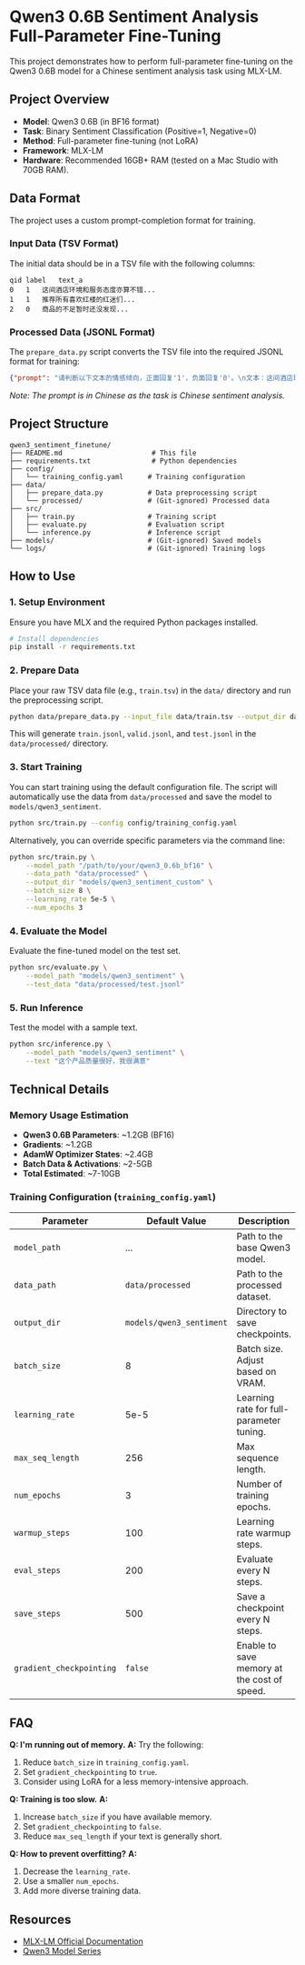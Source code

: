 # Qwen3 0.6B Sentiment Analysis Full-Parameter Fine-Tuning

This project demonstrates how to perform full-parameter fine-tuning on the Qwen3 0.6B model for a Chinese sentiment analysis task using MLX-LM.

## Project Overview

- **Model**: Qwen3 0.6B (in BF16 format)
- **Task**: Binary Sentiment Classification (Positive=1, Negative=0)
- **Method**: Full-parameter fine-tuning (not LoRA)
- **Framework**: MLX-LM
- **Hardware**: Recommended 16GB+ RAM (tested on a Mac Studio with 70GB RAM).

## Data Format

The project uses a custom prompt-completion format for training.

### Input Data (TSV Format)
The initial data should be in a TSV file with the following columns:
```
qid	label	text_a
0	1	这间酒店环境和服务态度亦算不错...
1	1	推荐所有喜欢红楼的红迷们...
2	0	商品的不足暂时还没发现...
```

### Processed Data (JSONL Format)
The `prepare_data.py` script converts the TSV file into the required JSONL format for training:
```json
{"prompt": "请判断以下文本的情感倾向，正面回复'1'，负面回复'0'。\n文本：这间酒店环境和服务态度亦算不错...\n情感：", "completion": "1"}
```
*Note: The prompt is in Chinese as the task is Chinese sentiment analysis.*

## Project Structure

```
qwen3_sentiment_finetune/
├── README.md                      # This file
├── requirements.txt               # Python dependencies
├── config/
│   └── training_config.yaml      # Training configuration
├── data/
│   ├── prepare_data.py           # Data preprocessing script
│   └── processed/                # (Git-ignored) Processed data
├── src/
│   ├── train.py                  # Training script
│   ├── evaluate.py               # Evaluation script
│   └── inference.py              # Inference script
├── models/                       # (Git-ignored) Saved models
└── logs/                         # (Git-ignored) Training logs
```

## How to Use

### 1. Setup Environment

Ensure you have MLX and the required Python packages installed.
```bash
# Install dependencies
pip install -r requirements.txt
```

### 2. Prepare Data

Place your raw TSV data file (e.g., `train.tsv`) in the `data/` directory and run the preprocessing script.
```bash
python data/prepare_data.py --input_file data/train.tsv --output_dir data/processed
```
This will generate `train.jsonl`, `valid.jsonl`, and `test.jsonl` in the `data/processed/` directory.

### 3. Start Training

You can start training using the default configuration file. The script will automatically use the data from `data/processed` and save the model to `models/qwen3_sentiment`.
```bash
python src/train.py --config config/training_config.yaml
```

Alternatively, you can override specific parameters via the command line:
```bash
python src/train.py \
    --model_path "/path/to/your/qwen3_0.6b_bf16" \
    --data_path "data/processed" \
    --output_dir "models/qwen3_sentiment_custom" \
    --batch_size 8 \
    --learning_rate 5e-5 \
    --num_epochs 3
```

### 4. Evaluate the Model

Evaluate the fine-tuned model on the test set.
```bash
python src/evaluate.py \
    --model_path "models/qwen3_sentiment" \
    --test_data "data/processed/test.jsonl"
```

### 5. Run Inference

Test the model with a sample text.
```bash
python src/inference.py \
    --model_path "models/qwen3_sentiment" \
    --text "这个产品质量很好，我很满意"
```

## Technical Details

### Memory Usage Estimation
- **Qwen3 0.6B Parameters**: ~1.2GB (BF16)
- **Gradients**: ~1.2GB
- **AdamW Optimizer States**: ~2.4GB
- **Batch Data & Activations**: ~2-5GB
- **Total Estimated**: ~7-10GB

### Training Configuration (`training_config.yaml`)

| Parameter | Default Value | Description |
|---|---|---|
| `model_path` | ... | Path to the base Qwen3 model. |
| `data_path` | `data/processed` | Path to the processed dataset. |
| `output_dir` | `models/qwen3_sentiment` | Directory to save checkpoints. |
| `batch_size` | 8 | Batch size. Adjust based on VRAM. |
| `learning_rate` | 5e-5 | Learning rate for full-parameter tuning. |
| `max_seq_length` | 256 | Max sequence length. |
| `num_epochs` | 3 | Number of training epochs. |
| `warmup_steps` | 100 | Learning rate warmup steps. |
| `eval_steps` | 200 | Evaluate every N steps. |
| `save_steps` | 500 | Save a checkpoint every N steps. |
| `gradient_checkpointing` | `false` | Enable to save memory at the cost of speed. |

## FAQ

**Q: I'm running out of memory.**
**A:** Try the following:
1.  Reduce `batch_size` in `training_config.yaml`.
2.  Set `gradient_checkpointing` to `true`.
3.  Consider using LoRA for a less memory-intensive approach.

**Q: Training is too slow.**
**A:**
1.  Increase `batch_size` if you have available memory.
2.  Set `gradient_checkpointing` to `false`.
3.  Reduce `max_seq_length` if your text is generally short.

**Q: How to prevent overfitting?**
**A:**
1.  Decrease the `learning_rate`.
2.  Use a smaller `num_epochs`.
3.  Add more diverse training data.

## Resources

- [MLX-LM Official Documentation](https://github.com/ml-explore/mlx-lm)
- [Qwen3 Model Series](https://github.com/QwenLM/Qwen)
